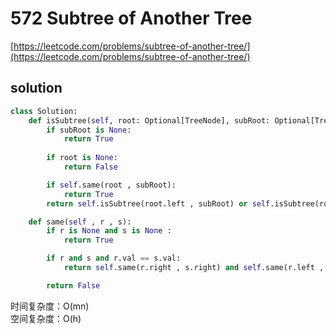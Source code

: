 # 572 Subtree of Another Tree
[https://leetcode.com/problems/subtree-of-another-tree/](https://leetcode.com/problems/subtree-of-another-tree/)


## solution

```python
class Solution:
    def isSubtree(self, root: Optional[TreeNode], subRoot: Optional[TreeNode]) -> bool:
        if subRoot is None:
            return True
        
        if root is None:
            return False

        if self.same(root , subRoot):
            return True
        return self.isSubtree(root.left , subRoot) or self.isSubtree(root.right , subRoot)            

    def same(self , r , s):
        if r is None and s is None :
            return True

        if r and s and r.val == s.val:
            return self.same(r.right , s.right) and self.same(r.left , s.left)  

        return False
```
时间复杂度：O(mn) <br>
空间复杂度：O(h)
